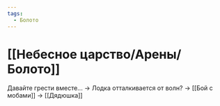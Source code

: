 ```yaml
---
tags:
  - Болото
---
```

# [[Небесное царство/Арены/Болото]]
Давайте грести вместе... -> Лодка отталкивается от волн? -> [[Бой с мобами]] -> [[Дядюшка]]
